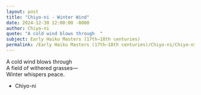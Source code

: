 ```yaml
---
layout: post
title: "Chiyo-ni - Winter Wind"
date: 2024-12-30 12:00:00 -0000
author: Chiyo-ni
quote: "A cold wind blows through  "
subject: Early Haiku Masters (17th–18th centuries)
permalink: /Early Haiku Masters (17th–18th centuries)/Chiyo-ni/Chiyo-ni - Winter Wind
---
```


A cold wind blows through  
A field of withered grasses—  
Winter whispers peace.

- Chiyo-ni
